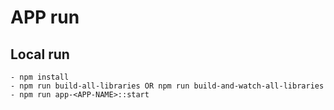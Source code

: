 # APP run

## Local run 
    - npm install
    - npm run build-all-libraries OR npm run build-and-watch-all-libraries
    - npm run app-<APP-NAME>::start
   
